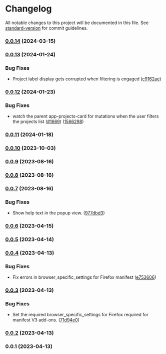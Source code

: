 # Changelog

All notable changes to this project will be documented in this file. See [standard-version](https://github.com/conventional-changelog/standard-version) for commit guidelines.

### [0.0.14](///compare/v0.0.13...v0.0.14) (2024-03-15)

### [0.0.13](https://github.com/deskypus/deeplink/compare/v0.0.12...v0.0.13) (2024-01-24)


### Bug Fixes

* Project label display gets corrupted when filtering is engaged ([c9162ae](https://github.com/deskypus/deeplink/commit/c9162ae65423b034f290dac8e1f0583263d51a05))

### [0.0.12](https://github.com/deskypus/deeplink/compare/v0.0.11...v0.0.12) (2024-01-23)


### Bug Fixes

* watch the parent app-projects-card for mutations when the user filters the projects list ([#1669](https://github.com/deskypus/deeplink/issues/1669)) ([1566298](https://github.com/deskypus/deeplink/commit/156629824733d6d34937da1737d9020f44de7889))

### [0.0.11](///compare/v0.0.10...v0.0.11) (2024-01-18)

### [0.0.10](https://github.com/deskypus/deeplink/compare/v0.0.9...v0.0.10) (2023-10-03)

### [0.0.9](https://github.com/deskypus/deeplink/compare/v0.0.8...v0.0.9) (2023-08-16)

### [0.0.8](https://github.com/deskypus/deeplink/compare/v0.0.7...v0.0.8) (2023-08-16)

### [0.0.7](https://github.com/deskypus/deeplink/compare/v0.0.6...v0.0.7) (2023-08-16)


### Bug Fixes

* Show help text in the popup view. ([977dbd3](https://github.com/deskypus/deeplink/commit/977dbd3dd70c750f74b7156e15359773d6ffe85d))

### [0.0.6](https://github.com/deskypus/deeplink/compare/v0.0.5...v0.0.6) (2023-04-15)

### [0.0.5](https://github.com/deskypus/deeplink/compare/v0.0.4...v0.0.5) (2023-04-14)

### [0.0.4](https://github.com/deskypus/deeplink/compare/v0.0.3...v0.0.4) (2023-04-13)


### Bug Fixes

* Fix errors in browser_specific_settings for Firefox manifest ([e753606](https://github.com/deskypus/deeplink/commit/e75360696136bcd5e8625b8c44a3cd82742cd79f))

### [0.0.3](https://github.com/deskypus/deeplink/compare/v0.0.2...v0.0.3) (2023-04-13)


### Bug Fixes

* Set the required browser_specific_settings for Firefox required for manifest V3 add-ons. ([71d94e0](https://github.com/deskypus/deeplink/commit/71d94e08de4c6de153527b95f3cf35816ee7d817))

### [0.0.2](https://github.com/deskypus/deeplink/compare/v0.0.1...v0.0.2) (2023-04-13)

### 0.0.1 (2023-04-13)
